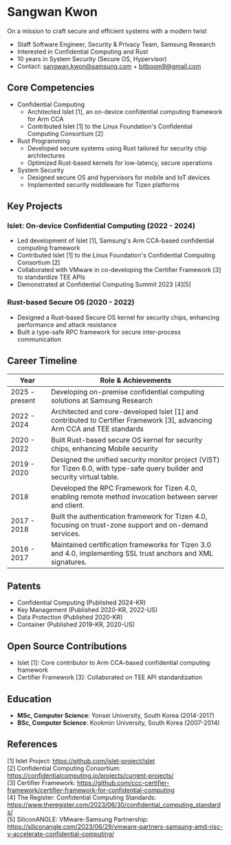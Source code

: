 # Sangwan Kwon
On a mission to craft secure and efficient systems with a modern twist

- Staff Software Engineer, Security & Privacy Team, Samsung Research
- Interested in Confidential Computing and Rust
- 10 years in System Security (Secure OS, Hypervisor)
- Contact: sangwan.kwon@samsung.com + bitboom9@gmail.com

## Core Competencies
- Confidential Computing
  - Architected Islet [1], an on-device confidential computing framework for Arm CCA
  - Contributed Islet [1] to the Linux Foundation's Confidential Computing Consortium [2]
- Rust Programming
  - Developed secure systems using Rust tailored for security chip architectures
  - Optimized Rust-based kernels for low-latency, secure operations
- System Security
  - Designed secure OS and hypervisors for mobile and IoT devices
  - Implemented security middleware for Tizen platforms

## Key Projects
### Islet: On-device Confidential Computing (2022 - 2024)
- Led development of Islet [1], Samsung's Arm CCA-based confidential computing framework
- Contributed Islet [1] to the Linux Foundation's Confidential Computing Consortium [2]
- Collaborated with VMware in co-developing the Certifier Framework [3] to standardize TEE APIs
- Demonstrated at Confidential Computing Summit 2023 [4][5]
### Rust-based Secure OS (2020 - 2022)
- Designed a Rust-based Secure OS kernel for security chips, enhancing performance and attack resistance
- Built a type-safe RPC framework for secure inter-process communication

## Career Timeline
| Year          | Role & Achievements                                                                                      |
|---------------|-----------------------------------------------------------------------------------------------------|
| 2025 - present| Developing on-premise confidential computing solutions at Samsung Research                           |
| 2022 - 2024   | Architected and core-developed Islet [1] and contributed to Certifier Framework [3], advancing Arm CCA and TEE standards |
| 2020 - 2022   | Built Rust-based secure OS kernel for security chips, enhancing Mobile security                     |
| 2019 - 2020   | Designed the unified security monitor project (ViST) for Tizen 6.0, with type-safe query builder and security virtual table. |
| 2018          | Developed the RPC Framework for Tizen 4.0, enabling remote method invocation between server and client.                             |
| 2017 - 2018   | Built the authentication framework for Tizen 4.0, focusing on trust-zone support and on-demand services.                |
| 2016 - 2017   | Maintained certification frameworks for Tizen 3.0 and 4.0, implementing SSL trust anchors and XML signatures. |

## Patents
- Confidential Computing (Published 2024-KR)
- Key Management (Published 2020-KR, 2022-US)
- Data Protection (Published 2020-KR)
- Container (Published 2019-KR, 2020-US)

## Open Source Contributions
- Islet [1]: Core contributor to Arm CCA-based confidential computing framework
- Certifier Framework [3]: Collaborated on TEE API standardization

## Education
- **MSc, Computer Science**: Yonsei University, South Korea (2014-2017)
- **BSc, Computer Science**: Kookmin University, South Korea (2007-2014)

## References
[1] Islet Project: https://github.com/islet-project/islet  
[2] Confidential Computing Consortium: https://confidentialcomputing.io/projects/current-projects/  
[3] Certifier Framework: https://github.com/ccc-certifier-framework/certifier-framework-for-confidential-computing  
[4] The Register: Confidential Computing Standards: https://www.theregister.com/2023/06/30/confidential_computing_standards/  
[5] SiliconANGLE: VMware-Samsung Partnership: https://siliconangle.com/2023/06/29/vmware-partners-samsung-amd-risc-v-accelerate-confidential-computing/  
